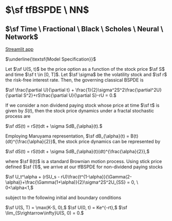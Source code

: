 # $\sf tfBSPDE \ NN$
## $\sf Time \ Fractional \ Black \ Scholes \ Neural \ Network$
[Streamlit app](https://quant-research-project.streamlit.app)

$\underline{\textsf{Model Specification}}$

Let $\sf U(S, t)$ be the price option as a function of the stock price $\sf S$ and time $\sf t \in [0, T]$. Let $\sf \sigma$ be the volatility stock and $\sf r$ the risk-free interest rate. Then, the governing classical BSPDE is

$\sf \frac{\partial U}{\partial t} + \frac{1}{2}\sigma^2S^2\frac{\partial^2U}{\partial S^2}+rS\frac{\partial U}{\partial S}-rU = 0.$

If we consider a non dividend paying stock whose price at time $\sf t$ is given by $S(t)$, then the stock price dynamics under a fractal stochastic process are 

$\sf dS(t) = rS(t)dt + \sigma SdB_{\alpha}(t).$

Employing Maruyama representation, $\sf dB_{\alpha}(t) = B(t)(dt)^{\frac{\alpha}{2}}$, the stock price dynamics can be represented by

$\sf  dS(t) = rS(t)dt + \sigma SdB_{\alpha}(t)(dt)^{\frac{\alpha}{2}},$

where $\sf B(t)$ is a standard Brownian motion process. Using stick price defined $\sf (1)$, we arrive at our tfBSPDE for non-dividend paying stocks

$\sf U_t^\alpha + (rSU_s - rU)\frac{t^{1-\alpha}}{\Gamma(2-\alpha)}+\frac{\Gamma(1+\alpha)}{2}\sigma^2S^2U_{SS} = 0, \ 0<\alpha<1,$

subject to the following initial and boundary conditions

$\sf U(S, T) = \max(K-S, 0),$
$\sf U(0, t) = Ke^{-rt},$
$\sf \lim_{S\rightarrow\infty}U(S, 0) = 0.$
